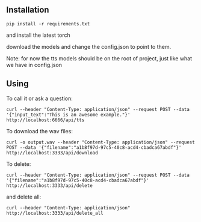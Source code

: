 ## Installation

```
pip install -r requirements.txt
```
and install the latest torch

download the models and change the config.json to point to them.

Note:
for now the tts models should be on the root of project, just like what we have in config.json

## Using
To call it or ask a question:
```
curl --header "Content-Type: application/json" --request POST --data '{"input_text":"This is an awesome example."}' http://localhost:6666/api/tts
```

To download the wav files:
```
curl -o output.wav --header "Content-Type: application/json" --request POST --data '{"filename":"a1b8f97d-97c5-40c8-acd4-cbadca67abdf"}' http://localhost:3333/api/download
```
To delete:
```
curl --header "Content-Type: application/json" --request POST --data '{"filename":"a1b8f97d-97c5-40c8-acd4-cbadca67abdf"}' http://localhost:3333/api/delete
```
and delete all:
```
curl --header "Content-Type: application/json" http://localhost:3333/api/delete_all
```

